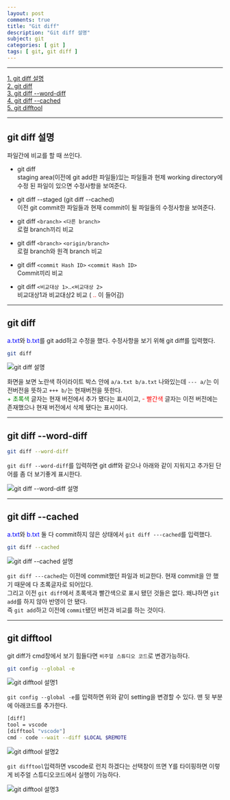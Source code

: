 ```yaml
---
layout: post
comments: true
title: "Git diff"
description: "Git diff 설명"
subject: git
categories: [ git ]
tags: [ git, git diff ]
---
```


<hr>

[1. git diff 설명](#git-diff-설명)  
[2. git diff](#git-diff)  
[3. git diff --word-diff](#word-diff)  
[4. git diff --cached](#cahced)  
[5. git difftool](#git-difftool)  

<hr>

## git diff 설명

파일간에 비교를 할 때 쓰인다.

* git diff  
staging area(이전에 git add한 파일들)있는 파일들과 현제 working directory에 수정 된 파일이 있으면 수정사항을 보여준다.

* git diff --staged (git diff --cached)  
이전 git commit한 파일들과 현재 commit이 될 파일들의 수정사항을 보여준다. 

* git diff `<branch>` `<다른 branch>`  
로컬 branch끼리 비교

* git diff `<branch>` `<origin/branch>`  
로컬 branch와 원격 branch 비교

* git diff `<commit Hash ID>` `<commit Hash ID>`  
Commit끼리 비교

* git diff `<비교대상 1>`..`<비교대상 2>`  
비교대상1과 비교대상2 비교 ( <span style="color: red;">..</span> 이 들어감)

<hr>

## git diff

<span style="color: blue;">a.txt</span>와 <span style="color: blue;">b.txt</span>를 git add하고 수정을 했다.
수정사항을 보기 위해 git diff를 입력했다.

```bash
git diff
```

![git diff 설명](/assets/img/git/git-diif1.png "git diff 설명")

화면을 보면 노란색 하이라이트 박스 안에 `a/a.txt b/a.txt` 나와있는데 `--- a/`는 이전버전을 뜻하고 `+++ b/`는 현재버전을 뜻한다.  
<span style="color: green;">+ 초록색</span> 글자는 현재 버전에서 추가 됐다는 표시이고, <span style="color: red;">- 빨간색</span> 글자는 이전 버전에는 존재했으나 현재 버전에서 삭제 됐다는 표시이다.

<hr>

## git diff --word-diff <a name="word-diff"></a>

```bash
git diff --word-diff
```

`git diff --word-diff`를 입력하면 git diff와 같으나 아래와 같이 지워지고 추가된 단어를 좀 더 보기좋게 표시한다.

![git diff --word-diff 설명](/assets/img/git/git-diif3.png "git diff --word-diff 설명")

<hr>

## git diff --cached <a name="cached"></a>

<span style="color: blue;">a.txt</span>와 <span style="color: blue;">b.txt</span> 둘 다 commit하지 않은 상태에서 `git diff ---cached`를 입력했다.

```bash
git diff --cached
```

![git diff --cached 설명](/assets/img/git/git-diif2.png "git diff --cached 설명")

`git diff ---cached`는 이전에 commit했던 파일과 비교한다. 현재 commit을 안 했기 때문에 다 초록글자로 되어있다.   
그리고 이전 `git diff`에서 초록색과 빨간색으로 표시 됐던 것들은 없다. 왜냐하면 `git add`를 하지 않아 반영이 안 됐다.  
즉 `git add`하고 이전에 `commit`됐던 버전과 비교를 하는 것이다.

<hr>

## git difftool

git diff가 cmd창에서 보기 힘들다면 `비주얼 스튜디오 코드`로 변경가능하다. 

```bash
git config --global -e
```

![git difftool 설명1](/assets/img/git/git-diif4.png "git difftool 설명1")

`git config --global -e`를 입력하면 위와 같이 setting을 변경할 수 있다. 맨 뒷 부분에 아래코드를 추가한다.

```bash
[diff]
tool = vscode
[difftool "vscode"]
cmd - code --wait --diff $LOCAL $REMOTE
```

![git difftool 설명2](/assets/img/git/git-diif5.png "git difftool 설명2")

`git difftool`입력하면 vscode로 런치 하겠다는 선택창이 뜨면 Y를 타이핑하면 이렇게 비주얼 스튜디오코드에서 실행이 가능하다.

![git difftool 설명3](/assets/img/git/git-diif6.png "git difftool 설명3")








